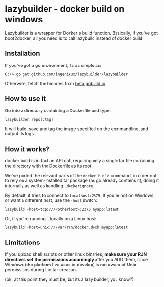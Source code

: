 # lazybuilder - docker build on windows

Lazybuilder is a wrapper for Docker's build function. Basically, if you've got boot2docker, all you need is to call lazybuild instead of docker build

## Installation

If you've got a go environment, its as simple as:

```
C:\> go get github.com/ingenieux/lazybuilder/lazybuilder
```

Otherwise, fetch the binaries from [beta.gobuild.io](http://beta.gobuild.io/github.com/ingenieux/lazybuilder/lazybuilder)

## How to use it

Go into a directory containing a Dockerfile and type:

```
lazybuilder repo[:tag]
```

It will build, save and tag the image specified on the commandline, and output its logs.

## How it works?

docker build is in fact an API call, requiring only a single tar file containing the directory with the Dockerfile as its root. 

We've ported the relevant parts of the ```docker build``` command, in order not to rely on a system-installed tar package (as go already contains it), doing it internally as well as handling ```.dockerignore```.

By default, it tries to connect to ```localhost:2375```. If you're not on Windows, or want a different host, use the ```-host``` switch:

```
lazybuild -host=tcp:///<otherhost>:2375 myapp:latest
```

Or, if you're running it locally on a Linux host:

```
lazybuild -host=unix:///var/run/docker.dock myapp:latest
```

## Limitations

If you upload shell scripts or other linux binaries, **make sure your RUN directives set the permissions accordingly** after you ADD them, since Windows (the platform I've used to develop) is not aware of Unix permissions during the tar creation. 

(ok, at this point they must be, but its a lazy builder, you know?)